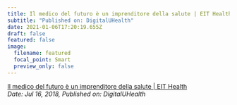 ```yaml
---
title: Il medico del futuro è un imprenditore della salute | EIT Health
subtitle: "Published on: DigitalUHealth"
date: 2021-01-06T17:20:19.655Z
draft: false
featured: false
image:
  filename: featured
  focal_point: Smart
  preview_only: false
---
```

[Il medico del futuro è un imprenditore della salute | EIT Health](https://lamedicinainunoscatto.it/2018/07/il-medico-del-futuro-e-un-imprenditore-della-salute/)\
*Date: Jul 16, 2018,* *Published on:* *DigitalUHealth*